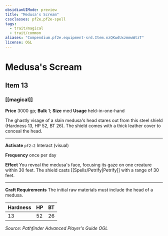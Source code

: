 ```yaml
---
obsidianUIMode: preview
title: "Medusa's Scream"
cssclasses: pf2e,pf2e-spell
tags:
  - trait/magical
  - trait/common
aliases: "Compendium.pf2e.equipment-srd.Item.nzQKwdUxzmmwWtzT"
license: OGL
---
```

# Medusa's Scream
## Item 13
### [[magical]]


**Price** 3000 gp; 
**Bulk** 1; **Size** med
**Usage** held-in-one-hand

The ghastly visage of a slain medusa's head stares out from this steel shield (Hardness 13, HP 52, BT 26). The shield comes with a thick leather cover to conceal the head.

* * *

**Activate** `pf2:2` Interact (visual)

**Frequency** once per day

**Effect** You reveal the medusa's face, focusing its gaze on one creature within 30 feet. The shield casts [[Spells/Petrify|Petrify]] with a range of 30 feet.

* * *

**Craft Requirements** The initial raw materials must include the head of a medusa.

| Hardness | HP | BT |
| --- | --- | --- |
| 13 | 52 | 26 |

*Source: Pathfinder Advanced Player's Guide*
*OGL*